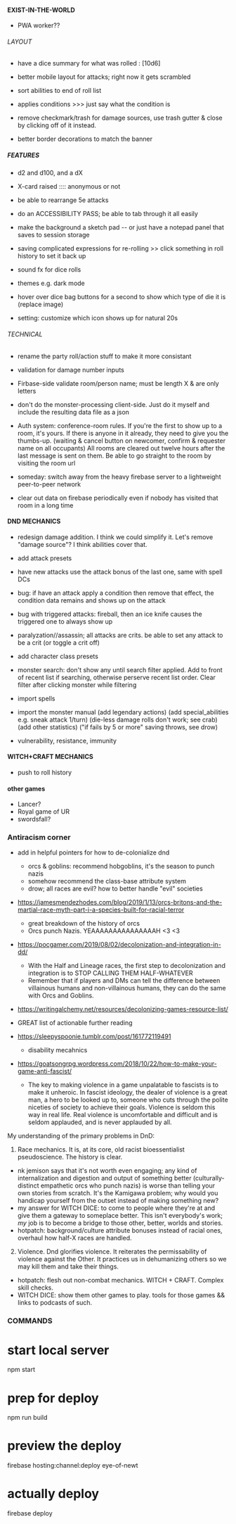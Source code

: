 

#### EXIST-IN-THE-WORLD ####
- PWA worker??

###### LAYOUT #######
- have a dice summary for what was rolled : [10d6]

- better mobile layout for attacks; right now it gets scrambled
- sort abilities to end of roll list
- applies conditions >>> just say what the condition is
- remove checkmark/trash for damage sources, use trash gutter & close by clicking off of it instead.

- better border decorations to match the banner

##### FEATURES ######
- d2 and d100, and a dX

- X-card raised :::: anonymous or not

- be able to rearrange 5e attacks

- do an ACCESSIBILITY PASS; be able to tab through it all easily
- make the background a sketch pad -- or just have a notepad panel that saves to session storage

- saving complicated expressions for re-rolling >> click something in roll history to set it back up
- sound fx for dice rolls

- themes e.g. dark mode
- hover over dice bag buttons for a second to show which type of die it is (replace image)
- setting: customize which icon shows up for natural 20s

###### TECHNICAL ######
- rename the party roll/action stuff to make it more consistant
- validation for damage number inputs
- Firbase-side validate room/person name; must be length X & are only letters

- don't do the monster-processing client-side. Just do it myself and include the resulting data file as a json

- Auth system: conference-room rules.
  If you're the first to show up to a room, it's yours.
  If there is anyone in it already, they need to give you the thumbs-up.
    (waiting & cancel button on newcomer, confirm & requester name on all occupants)
  All rooms are cleared out twelve hours after the last message is sent on them.
  Be able to go straight to the room by visiting the room url

- someday: switch away from the heavy firebase server to a lightweight peer-to-peer network
- clear out data on firebase periodically even if nobody has visited that room in a long time



#### DND MECHANICS ####
- redesign damage addition. I think we could simplify it. Let's remove "damage source"? I think abilities cover that.
- add attack presets
- have new attacks use the attack bonus of the last one, same with spell DCs
- bug: if have an attack apply a condition then remove that effect, the condition data remains and shows up on the attack
- bug with triggered attacks: fireball, then an ice knife causes the triggered one to always show up
- paralyzation//assassin; all attacks are crits. be able to set any attack to be a crit (or toggle a crit off)

- add character class presets

- monster search: don't show any until search filter applied. Add to front of recent list if searching, otherwise perserve recent list order. Clear filter after clicking monster while filtering

- import spells
- import the monster manual
  (add legendary actions)
  (add special_abilities e.g. sneak attack 1/turn)
  (die-less damage rolls don't work; see crab)
  (add other statistics)
  ("if fails by 5 or more" saving throws, see drow)


- vulnerability, resistance, immunity

#### WITCH+CRAFT MECHANICS ####
- push to roll history


#### other games ####
- Lancer?
- Royal game of UR
- swordsfall?







### Antiracism corner ####
- add in helpful pointers for how to de-colonialize dnd
  - orcs & goblins: recommend hobgoblins, it's the season to punch nazis
  - somehow recommend the class-base attribute system
  - drow; all races are evil? how to better handle "evil" societies

- https://jamesmendezhodes.com/blog/2019/1/13/orcs-britons-and-the-martial-race-myth-part-i-a-species-built-for-racial-terror
  - great breakdown of the history of orcs
  - Orcs punch Nazis.      YEAAAAAAAAAAAAAAAH <3 <3

- https://pocgamer.com/2019/08/02/decolonization-and-integration-in-dd/
  - With the Half and Lineage races, the first step to decolonization and integration is to STOP CALLING THEM HALF-WHATEVER
  - Remember that if players and DMs can tell the difference between villainous humans and non-villainous humans, they can do the same with Orcs and Goblins.

- https://writingalchemy.net/resources/decolonizing-games-resource-list/
 - GREAT list of actionable further reading

- https://sleepyspoonie.tumblr.com/post/161772119491
  - disability mecahnics

- https://goatsongrpg.wordpress.com/2018/10/22/how-to-make-your-game-anti-fascist/
  - The key to making violence in a game unpalatable to fascists is to make it unheroic. In fascist ideology, the dealer of violence is a great man, a hero to be looked up to, someone who cuts through the polite niceties of society to achieve their goals. Violence is seldom this way in real life. Real violence is uncomfortable and difficult and is seldom applauded, and is never applauded by all.

My understanding of the primary problems in DnD:

1. Race mechanics. It is, at its core, old racist bioessentialist pseudoscience. The history is clear.
  - nk jemison says that it's not worth even engaging; any kind of internalization and digestion and output of something better (culturally-distinct empathetic orcs who punch nazis) is worse than telling your own stories from scratch. It's the Kamigawa problem; why would you handicap yourself from the outset instead of making something new?
  - my answer for WITCH DICE: to come to people where they're at and give them a gateway to someplace better. This isn't everybody's work; *my* job is to become a bridge to those other, better, worlds and stories.
  - hotpatch: background/culture attribute bonuses instead of racial ones, overhaul how half-X races are handled.

2. Violence. Dnd glorifies violence. It reiterates the permissability of violence against the Other. It practices us in dehumanizing others so we may kill them and take their things.
  - hotpatch: flesh out non-combat mechanics. WITCH + CRAFT. Complex skill checks.
  - WITCH DICE: show them other games to play. tools for those games && links to podcasts of such.


### COMMANDS

# start local server
npm start

# prep for deploy
npm run build

# preview the deploy
firebase hosting:channel:deploy eye-of-newt

# actually deploy
firebase deploy
